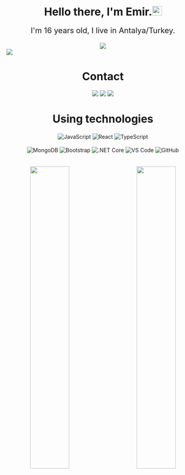 <h1 align="center">Hello there, I'm Emir.<img src="https://media.giphy.com/media/hvRJCLFzcasrR4ia7z/giphy.gif" width="25px"></h1>
<p align="center" style="text-align: center; font-size: 20px;">
I'm 16 years old, I live in Antalya/Turkey.<br></p>
<div align="center">
    <a href="https://discord.com/users/708952622375239690" bg:"blue" title="Discord Profile"><img src="https://lanyard-profile-readme.vercel.app/api/708952622375239690?theme=dark&bg=B62000&animated=true&hideDiscrim=true&borderRadius=50px&idleMessage=Probably%20doing%20something%20else...)](https://discord.com/users/708952622375239690"></a>
</div>
<img src="https://cdn.discordapp.com/banners/708952622375239690/a_1e4d5c7134ccb66a064e6fef130f4a7a.gif?size=1024" width="auto">


<div>
	<h1 align="center">Contact
  </h1>
</div>

<div align="center">
    <a href="https://discord.com/users/708952622375239690" target="_blank"><img src="https://shields.io/badge/Discord-111111.svg?&style=for-the-badge&logo=discord"></a>
    <a href="https://instagram.com/lilemirr7" target="_blank"><img src="https://img.shields.io/badge/Instagram-E4405F?style=for-the-badge&logo=instagram&logoColor=white"></a>
    <a href="https://github.com/MaximusXYZ" target="_blank"><img src="https://shields.io/badge/GitHub-111111.svg?&style=for-the-badge&logo=github"></a>

<div>
<h1 align="center">
  Using technologies
  </h1></div>
<div align="center">
    <img alt="JavaScript" align="center" src="https://img.shields.io/badge/-Javascript-edb200?style=for-the-badge&logo=javascript&logoColor=white"/>
    <img alt="React" align="center" src="https://img.shields.io/badge/react-%2320232a.svg?style=for-the-badge&logo=react&logoColor=%2361DAFB"/>
    <img alt="TypeScript" align="center" src="https://img.shields.io/badge/-Typescript-007acc?style=for-the-badge&logo=typescript&logoColor=white"/>
<br><br>
    <img alt="MongoDB" align="center" src ="https://img.shields.io/badge/MongoDB-%234ea94b.svg?style=for-the-badge&logo=mongodb&logoColor=white"/>
    <img alt="Bootstrap" align="center" src="https://img.shields.io/badge/-Bootstrap-CC6699?style=for-the-badge&logo=bootstrap&logoColor=white"/>
    <img alt=".NET Core" align="center" src="https://img.shields.io/badge/.NET-5C2D91?style=for-the-badge&logo=.net&logoColor=white"/>
    <img alt="VS Code" align="center" src="https://img.shields.io/badge/VS Code-0078d7.svg?style=for-the-badge&logo=visual-studio-code&logoColor=white"/>
    <img alt="GitHub" align="center" src="https://img.shields.io/badge/github-%23121011.svg?style=for-the-badge&logo=github&logoColor=white"/>
<br><br><br>
</div>

<div align="center">
<img align="left" width="45%" src="https://github-readme-stats.vercel.app/api?username=MaximusXYZ&theme=dark&hide_border=true">
<img width="45%" align="right" src="https://github-readme-stats.vercel.app/api/top-langs/?username=MaximusXYZ&theme=dark&hide_border=true&layout=compact">
</div>
